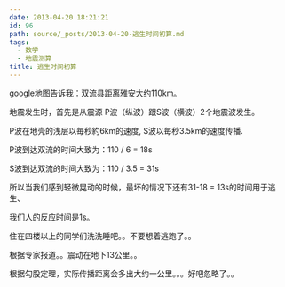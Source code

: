 ```yaml
---
date: 2013-04-20 18:21:21
id: 96
path: source/_posts/2013-04-20-逃生时间初算.md
tags:
  - 数学
  - 地震测算
title: 逃生时间初算
---
```


google地图告诉我：双流县距离雅安大约110km。

地震发生时，首先是从震源 P波（纵波）跟S波（横波）2个地震波发生。

P波在地壳的浅层以毎秒約6km的速度, S波以毎秒3.5km的速度传播. 

P波到达双流的时间大致为：110 / 6 = 18s

S波到达双流的时间大致为：110 / 3.5 = 31s

所以当我们感到轻微晃动的时候，最坏的情况下还有31-18 = 13s的时间用于逃生、

我们人的反应时间是1s。

住在四楼以上的同学们洗洗睡吧。。不要想着逃跑了。。

根据专家报道。。震动在地下13公里。。

根据勾股定理，实际传播距离会多出大约一公里。。。好吧忽略了。。